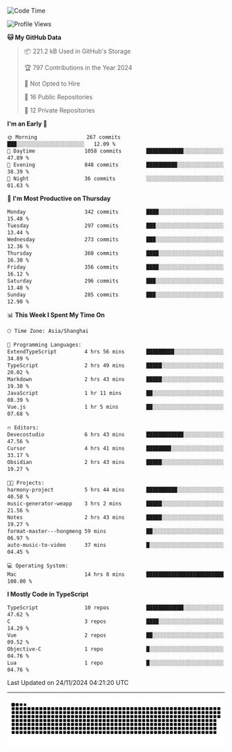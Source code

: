 <!--
<picture>
  <source
    srcset="https://github-readme-stats.vercel.app/api?username=kevinxft&show_icons=true&theme=dark"
    media="(prefers-color-scheme: dark)"
  />
  <source
    srcset="https://github-readme-stats.vercel.app/api?username=kevinxft&show_icons=true"
    media="(prefers-color-scheme: light), (prefers-color-scheme: no-preference)"
  />
  <img src="https://github-readme-stats.vercel.app/api?username=kevinxft&show_icons=true" />
</picture>
-->

<!--START_SECTION:waka-->
![Code Time](http://img.shields.io/badge/Code%20Time-2%2C827%20hrs%2049%20mins-blue)

![Profile Views](http://img.shields.io/badge/Profile%20Views-0-blue)

**🐱 My GitHub Data** 

> 📦 221.2 kB Used in GitHub's Storage 
 > 
> 🏆 797 Contributions in the Year 2024
 > 
> 🚫 Not Opted to Hire
 > 
> 📜 16 Public Repositories 
 > 
> 🔑 12 Private Repositories 
 > 
**I'm an Early 🐤** 

```text
🌞 Morning                267 commits         ███░░░░░░░░░░░░░░░░░░░░░░   12.09 % 
🌆 Daytime                1058 commits        ████████████░░░░░░░░░░░░░   47.89 % 
🌃 Evening                848 commits         ██████████░░░░░░░░░░░░░░░   38.39 % 
🌙 Night                  36 commits          ░░░░░░░░░░░░░░░░░░░░░░░░░   01.63 % 
```
📅 **I'm Most Productive on Thursday** 

```text
Monday                   342 commits         ████░░░░░░░░░░░░░░░░░░░░░   15.48 % 
Tuesday                  297 commits         ███░░░░░░░░░░░░░░░░░░░░░░   13.44 % 
Wednesday                273 commits         ███░░░░░░░░░░░░░░░░░░░░░░   12.36 % 
Thursday                 360 commits         ████░░░░░░░░░░░░░░░░░░░░░   16.30 % 
Friday                   356 commits         ████░░░░░░░░░░░░░░░░░░░░░   16.12 % 
Saturday                 296 commits         ███░░░░░░░░░░░░░░░░░░░░░░   13.40 % 
Sunday                   285 commits         ███░░░░░░░░░░░░░░░░░░░░░░   12.90 % 
```


📊 **This Week I Spent My Time On** 

```text
🕑︎ Time Zone: Asia/Shanghai

💬 Programming Languages: 
ExtendTypeScript         4 hrs 56 mins       █████████░░░░░░░░░░░░░░░░   34.89 % 
TypeScript               2 hrs 49 mins       █████░░░░░░░░░░░░░░░░░░░░   20.02 % 
Markdown                 2 hrs 43 mins       █████░░░░░░░░░░░░░░░░░░░░   19.30 % 
JavaScript               1 hr 11 mins        ██░░░░░░░░░░░░░░░░░░░░░░░   08.39 % 
Vue.js                   1 hr 5 mins         ██░░░░░░░░░░░░░░░░░░░░░░░   07.68 % 

🔥 Editors: 
Devecostudio             6 hrs 43 mins       ████████████░░░░░░░░░░░░░   47.56 % 
Cursor                   4 hrs 41 mins       ████████░░░░░░░░░░░░░░░░░   33.17 % 
Obsidian                 2 hrs 43 mins       █████░░░░░░░░░░░░░░░░░░░░   19.27 % 

🐱‍💻 Projects: 
harmony-project          5 hrs 44 mins       ██████████░░░░░░░░░░░░░░░   40.58 % 
music-generator-weapp    3 hrs 2 mins        █████░░░░░░░░░░░░░░░░░░░░   21.56 % 
Notes                    2 hrs 43 mins       █████░░░░░░░░░░░░░░░░░░░░   19.27 % 
format-master---hongmeng 59 mins             ██░░░░░░░░░░░░░░░░░░░░░░░   06.97 % 
auto-music-to-video      37 mins             █░░░░░░░░░░░░░░░░░░░░░░░░   04.45 % 

💻 Operating System: 
Mac                      14 hrs 8 mins       █████████████████████████   100.00 % 
```

**I Mostly Code in TypeScript** 

```text
TypeScript               10 repos            ████████████░░░░░░░░░░░░░   47.62 % 
C                        3 repos             ████░░░░░░░░░░░░░░░░░░░░░   14.29 % 
Vue                      2 repos             ██░░░░░░░░░░░░░░░░░░░░░░░   09.52 % 
Objective-C              1 repo              █░░░░░░░░░░░░░░░░░░░░░░░░   04.76 % 
Lua                      1 repo              █░░░░░░░░░░░░░░░░░░░░░░░░   04.76 % 
```




 Last Updated on 24/11/2024 04:21:20 UTC
<!--END_SECTION:waka-->

---

<picture>
  <source media="(prefers-color-scheme: dark)" srcset="https://raw.githubusercontent.com/kevinxft/kevinxft/output/github-contribution-grid-snake-dark.svg">
  <source media="(prefers-color-scheme: light)" srcset="https://raw.githubusercontent.com/kevinxft/kevinxft/output/github-contribution-grid-snake.svg">
  <img alt="github contribution grid snake animation" src="https://raw.githubusercontent.com/kevinxft/kevinxft/output/github-contribution-grid-snake.svg">
</picture>